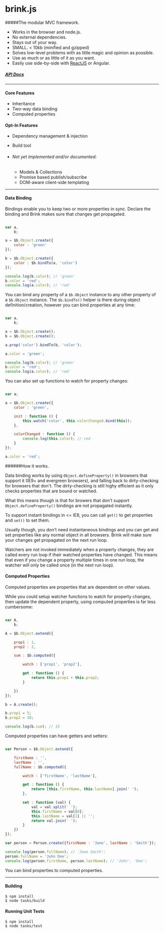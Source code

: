 # brink.js
#####The modular MVC framework.

- Works in the browser and node.js.
- No external dependencies.
- Stays out of your way.
- SMALL. < 10kb (minified and gzipped)
- Solves low-level problems with as little magic and opinion as possible.
- Use as much or as little of it as you want.
- Easily use side-by-side with <a href="http://jsfiddle.net/gigafied/VkebS/233/" target="_blank">ReactJS</a> or Angular.

##### [API Docs](http://brinkjs.com/ "Brink.js API Docs")

---------------------

#### Core Features

- Inheritance
- Two-way data binding
- Computed properties

#### Opt-In Features

- Dependency management & injection
- Build tool

- ###### Not yet implemented and/or documented:
    - Models & Collections
    - Promise based publish/subscribe
    - DOM-aware client-side templating

-----------------------------

#### Data Binding

Bindings enable you to keep two or more properties in sync.
Declare the binding and Brink makes sure that changes get propagated.

```javascript

var a,
    b;

a = $b.Object.create({
    color : 'green'
});

b = $b.Object.create({
    color : $b.bindTo(a, 'color')
});

console.log(b.color); // 'green'
b.color = 'red';
console.log(a.color); // 'red'

```
You can bind any property of a `$b.Object` instance to any other property of a `$b.Object` instance.
The `$b.bindTo()` helper is there during object definition/creation, however you can bind properties at any time:

```javascript

var a,
    b;

a = $b.Object.create();
b = $b.Object.create();

a.prop('color').bindTo(b, 'color');

a.color = 'green';

console.log(b.color); // 'green'
b.color = 'red';
console.log(a.color); // 'red'

````

You can also set up functions to watch for property changes:

```javascript

var a;

a = $b.Object.create({
    color : 'green',

    init : function () {
        this.watch('color', this.colorChanged.bind(this));
    },

    colorChanged : function () {
        console.log(this.color); // red
    }
});

a.color = 'red';

````

######How it works.

Data binding works by using `Object.defineProperty()` in browsers that support it (IE9+ and evergreen browsers), and falling back to dirty-checking for browsers that don't. The dirty-checking is still highy efficient as it only checks properties that are bound or watched.

What this means though is that for browers that don't support `Object.defineProperty()` bindings are not propagated instantly.

To support instant bindings in <= IE8, you can call `get()` to get properties and `set()` to set them.

Usually though, you don't need instantaneous bindings and you can get and set properties like any normal object in all browsers. Brink will make sure your changes get propagated on the next run loop.

Watchers are not invoked immediately when a property changes, they are called every run loop if their watched properties have changed. This means that even if you change a property multiple times in one run loop, the watcher will only be called once (in the next run loop).

#### Computed Properties

Computed properties are properties that are dependent on other values.

While you could setup watcher functions to watch for property changes, then update
the dependent property, using computed properties is far less cumbersome:

```javascript

var A,
    b;

A = $b.Object.extend({

    prop1 : 1,
    prop2 : 2,

    sum : $b.computed({

        watch : ['prop1', 'prop2'],

        get : function () {
            return this.prop1 + this.prop2;
        }

    })
});

b = A.create();

b.prop1 = 5;
b.prop2 = 10;

console.log(b.sum); // 15

````

Computed properties can have getters and setters:

```javascript

var Person = $b.Object.extend({

    firstName : '',
    lastName : '',
    fullName : $b.computed({

        watch : ['firstName', 'lastName'],

        get : function () {
            return [this.firstName, this.lastName].join(' ');
        },

        set : function (val) {
            val = val.split(' ');
            this.firstName = val[0];
            this.lastName = val[1] || '';
            return val.join(' ');
        }
    })
});

var person = Person.create({firstName : 'Jane', lastName : 'Smith'});

console.log(person.fullName); // 'Jane Smith';
person.fullName = 'John Doe';
console.log(person.firstName, person.lastName); // 'John', 'Doe';

````

You can bind properties to computed properties.

----------------------------

#### Building

    $ npm install
    $ node tasks/build

#### Running Unit Tests

    $ npm install
    $ node tasks/test
